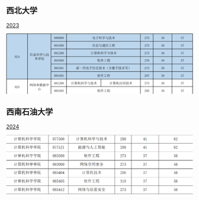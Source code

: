 ## 西北大学 

[2023](https://yjs.nwu.edu.cn/info/1105/4411.htm)


![](考研择校/attachment/Pasted%20image%2020250121132958.png)

## 西南石油大学

[2024](https://www.swpu.edu.cn/gs/info/1074/4453.htm)

![](考研择校/SWPU/attachment/2024分数线.png)

